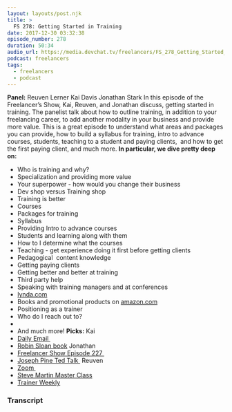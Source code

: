```yaml
---
layout: layouts/post.njk
title: >
  FS 278: Getting Started in Training
date: 2017-12-30 03:32:38
episode_number: 278
duration: 50:34
audio_url: https://media.devchat.tv/freelancers/FS_278_Getting_Started_in_Training.mp3
podcast: freelancers
tags:
  - freelancers
  - podcast
---
```


**Panel:** Reuven Lerner Kai Davis Jonathan Stark In this episode of the Freelancer’s Show, Kai, Reuven, and Jonathan discuss, getting started in training. The panelist talk about how to outline training, in addition to your freelancing career, to add another modality in your business and provide more value. This is a great episode to understand what areas and packages you can provide, how to build a syllabus for training, intro to advance courses, students, teaching to a student and paying clients,&nbsp; and how to get the first paying client, and much more. **In particular, we dive pretty deep on:&nbsp;**

- Who is training and why?
- Specialization and providing more value
- Your superpower - how would you change their business
- Dev shop versus Training shop
- Training is better
- Courses
- Packages for training
- Syllabus
- Providing Intro to advance courses
- Students and learning along with them
- How to I determine what the courses
- Teaching - get experience doing it first before getting clients
- Pedagogical&nbsp; content knowledge
- Getting paying clients
- Getting better and better at training
- Third party help
- Speaking with training managers and at conferences
- [lynda.com](https://lynda.com)
- Books and promotional products on [amazon.com](https://amazon.com)
- Positioning as a trainer
- Who do I reach out to?
-
- And much more!
  **Picks:** Kai
- [Daily Email&nbsp;](https://kaidavis.com/daily)
- [Robin Sloan book](https://www.amazon.com/Mr-Penumbras-24-Hour-Bookstore-Novel-ebook/dp/B008FPOIT6/ref=sr_1_1?ie=UTF8&qid=1514601822&sr=8-1&keywords=robin+sloan)
  Jonathan
- [Freelancer Show Episode 227&nbsp;](https://devchat.tv/freelancers/227-fs-building-courses-with-anna-sabramowicz)
- [Joseph Pine Ted Talk&nbsp;](https://www.youtube.com/watch?v=2RD0OZCyJCk)
  Reuven
- [Zoom&nbsp;](https://zoom.us)
- [Steve Martin Master Class](https://www.youtube.com/watch?v=ZwcDvw70-n0)
- [Trainer Weekly](https://lerner.co.il/trainer-weekly/)

### Transcript
